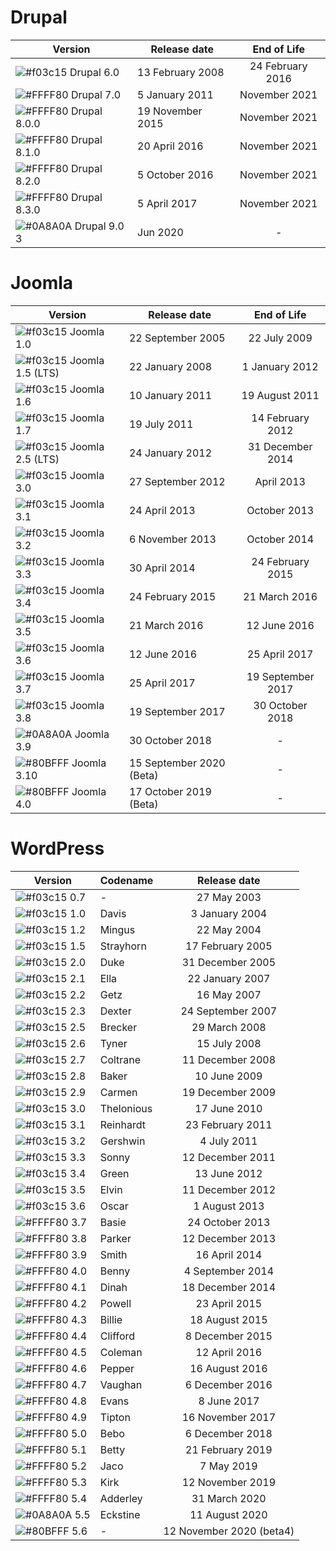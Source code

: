 # Drupal

| Version | Release date | End of Life |
| ------ | ------ |:------:|
| ![#f03c15](https://placehold.it/15/f03c15/000000?text=+) Drupal 6.0 | 13 February 2008 | 24 February 2016 |
| ![#FFFF80](https://placehold.it/15/FFFF80/000000?text=+) Drupal 7.0 | 5 January 2011 | November 2021 |
| ![#FFFF80](https://placehold.it/15/FFFF80/000000?text=+) Drupal 8.0.0 | 19 November 2015 | November 2021 |
| ![#FFFF80](https://placehold.it/15/FFFF80/000000?text=+) Drupal 8.1.0 | 20 April 2016 | November 2021 |
| ![#FFFF80](https://placehold.it/15/FFFF80/000000?text=+) Drupal 8.2.0 | 5 October 2016 | November 2021 |
| ![#FFFF80](https://placehold.it/15/FFFF80/000000?text=+) Drupal 8.3.0 | 5 April 2017 | November 2021 |
| ![#0A8A0A](https://placehold.it/15/0A8A0A/000000?text=+) Drupal 9.0	3 | Jun 2020 | - |


# Joomla

| Version | Release date | End of Life |
| ------ | ------ |:------:|
| ![#f03c15](https://placehold.it/15/f03c15/000000?text=+) Joomla 1.0 | 22 September 2005 | 22 July 2009 |
| ![#f03c15](https://placehold.it/15/f03c15/000000?text=+) Joomla 1.5 (LTS) | 22 January 2008 | 1 January 2012 |
| ![#f03c15](https://placehold.it/15/f03c15/000000?text=+) Joomla 1.6 | 10 January 2011 | 19 August 2011 |
| ![#f03c15](https://placehold.it/15/f03c15/000000?text=+) Joomla 1.7 | 19 July 2011 | 14 February 2012 |
| ![#f03c15](https://placehold.it/15/f03c15/000000?text=+) Joomla 2.5 (LTS) | 24 January 2012 | 31 December 2014 |
| ![#f03c15](https://placehold.it/15/f03c15/000000?text=+) Joomla 3.0 | 27 September 2012 | April 2013 |
| ![#f03c15](https://placehold.it/15/f03c15/000000?text=+) Joomla 3.1 | 24 April 2013 | October 2013 |
| ![#f03c15](https://placehold.it/15/f03c15/000000?text=+) Joomla 3.2 | 6 November 2013 | October 2014 |
| ![#f03c15](https://placehold.it/15/f03c15/000000?text=+) Joomla 3.3 | 30 April 2014 | 24 February 2015 |
| ![#f03c15](https://placehold.it/15/f03c15/000000?text=+) Joomla 3.4 | 24 February 2015 | 21 March 2016 |
| ![#f03c15](https://placehold.it/15/f03c15/000000?text=+) Joomla 3.5 | 21 March 2016 | 12 June 2016 |
| ![#f03c15](https://placehold.it/15/f03c15/000000?text=+) Joomla 3.6 | 12 June 2016 | 25 April 2017 |
| ![#f03c15](https://placehold.it/15/f03c15/000000?text=+) Joomla 3.7 | 25 April 2017 | 19 September 2017 |
| ![#f03c15](https://placehold.it/15/f03c15/000000?text=+) Joomla 3.8 | 19 September 2017 | 30 October 2018 |
| ![#0A8A0A](https://placehold.it/15/0A8A0A/000000?text=+) Joomla 3.9 | 30 October 2018 | - |
| ![#80BFFF](https://placehold.it/15/80BFFF/000000?text=+) Joomla 3.10 | 15 September 2020 (Beta) | - |
| ![#80BFFF](https://placehold.it/15/80BFFF/000000?text=+) Joomla 4.0 | 17 October 2019 (Beta) | - |


# WordPress

| Version | Codename | Release date |
| ------ | ------ |:------:|
| ![#f03c15](https://placehold.it/15/f03c15/000000?text=+) 0.7 | - | 27 May 2003 |
| ![#f03c15](https://placehold.it/15/f03c15/000000?text=+) 1.0 | Davis | 3 January 2004 |
| ![#f03c15](https://placehold.it/15/f03c15/000000?text=+) 1.2 | Mingus | 22 May 2004 |
| ![#f03c15](https://placehold.it/15/f03c15/000000?text=+) 1.5 | Strayhorn | 17 February 2005 |
| ![#f03c15](https://placehold.it/15/f03c15/000000?text=+) 2.0 | Duke | 31 December 2005 |
| ![#f03c15](https://placehold.it/15/f03c15/000000?text=+) 2.1 | Ella | 22 January 2007 |
| ![#f03c15](https://placehold.it/15/f03c15/000000?text=+) 2.2 | Getz | 16 May 2007 |
| ![#f03c15](https://placehold.it/15/f03c15/000000?text=+) 2.3 | Dexter | 24 September 2007 |
| ![#f03c15](https://placehold.it/15/f03c15/000000?text=+) 2.5 | Brecker | 29 March 2008 |
| ![#f03c15](https://placehold.it/15/f03c15/000000?text=+) 2.6 | Tyner | 15 July 2008 |
| ![#f03c15](https://placehold.it/15/f03c15/000000?text=+) 2.7 | Coltrane | 11 December 2008 |
| ![#f03c15](https://placehold.it/15/f03c15/000000?text=+) 2.8 | Baker | 10 June 2009 |
| ![#f03c15](https://placehold.it/15/f03c15/000000?text=+) 2.9 | Carmen | 19 December 2009 |
| ![#f03c15](https://placehold.it/15/f03c15/000000?text=+) 3.0 | Thelonious | 17 June 2010 |
| ![#f03c15](https://placehold.it/15/f03c15/000000?text=+) 3.1 | Reinhardt | 23 February 2011 |
| ![#f03c15](https://placehold.it/15/f03c15/000000?text=+) 3.2 | Gershwin | 4 July 2011 |
| ![#f03c15](https://placehold.it/15/f03c15/000000?text=+) 3.3 | Sonny | 12 December 2011 |
| ![#f03c15](https://placehold.it/15/f03c15/000000?text=+) 3.4 | Green | 13 June 2012 |
| ![#f03c15](https://placehold.it/15/f03c15/000000?text=+) 3.5 | Elvin | 11 December 2012 |
| ![#f03c15](https://placehold.it/15/f03c15/000000?text=+) 3.6 | Oscar | 1 August 2013 |
| ![#FFFF80](https://placehold.it/15/FFFF80/000000?text=+) 3.7 | Basie | 24 October 2013 |
| ![#FFFF80](https://placehold.it/15/FFFF80/000000?text=+) 3.8 | Parker | 12 December 2013 |
| ![#FFFF80](https://placehold.it/15/FFFF80/000000?text=+) 3.9 | Smith | 16 April 2014 |
| ![#FFFF80](https://placehold.it/15/FFFF80/000000?text=+) 4.0 | Benny | 4 September 2014 |
| ![#FFFF80](https://placehold.it/15/FFFF80/000000?text=+) 4.1 | Dinah | 18 December 2014 |
| ![#FFFF80](https://placehold.it/15/FFFF80/000000?text=+) 4.2 | Powell | 23 April 2015 |
| ![#FFFF80](https://placehold.it/15/FFFF80/000000?text=+) 4.3 | Billie | 18 August 2015 |
| ![#FFFF80](https://placehold.it/15/FFFF80/000000?text=+) 4.4 | Clifford | 8 December 2015 |
| ![#FFFF80](https://placehold.it/15/FFFF80/000000?text=+) 4.5 | Coleman | 12 April 2016 |
| ![#FFFF80](https://placehold.it/15/FFFF80/000000?text=+) 4.6 | Pepper | 16 August 2016 |
| ![#FFFF80](https://placehold.it/15/FFFF80/000000?text=+) 4.7 | Vaughan | 6 December 2016 |
| ![#FFFF80](https://placehold.it/15/FFFF80/000000?text=+) 4.8 | Evans | 8 June 2017 |
| ![#FFFF80](https://placehold.it/15/FFFF80/000000?text=+) 4.9 | Tipton | 16 November 2017 |
| ![#FFFF80](https://placehold.it/15/FFFF80/000000?text=+) 5.0 | Bebo | 6 December 2018 |
| ![#FFFF80](https://placehold.it/15/FFFF80/000000?text=+) 5.1 | Betty | 21 February 2019 |
| ![#FFFF80](https://placehold.it/15/FFFF80/000000?text=+) 5.2 | Jaco | 7 May 2019 |
| ![#FFFF80](https://placehold.it/15/FFFF80/000000?text=+) 5.3 | Kirk | 12 November 2019 |
| ![#FFFF80](https://placehold.it/15/FFFF80/000000?text=+) 5.4 | Adderley | 31 March 2020 |
| ![#0A8A0A](https://placehold.it/15/0A8A0A/000000?text=+) 5.5 | Eckstine | 11 August 2020 |
| ![#80BFFF](https://placehold.it/15/80BFFF/000000?text=+) 5.6 | - | 12 November 2020 (beta4) |










